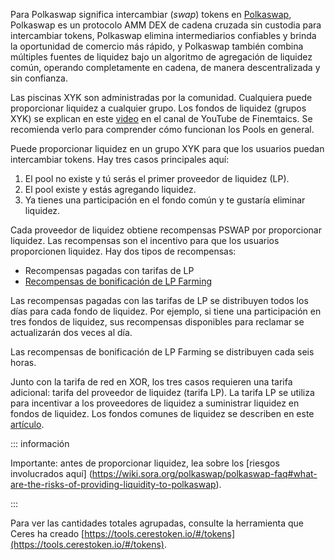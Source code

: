 Para Polkaswap significa intercambiar (_swap_) tokens en [Polkaswap](https://polkaswap.io/), Polkaswap es un protocolo AMM DEX de cadena cruzada sin custodia para intercambiar tokens, Polkaswap elimina intermediarios confiables y brinda la oportunidad de comercio más rápido, y Polkaswap también combina múltiples fuentes de liquidez bajo un algoritmo de agregación de liquidez común, operando completamente en cadena, de manera descentralizada y sin confianza.

Las piscinas XYK son administradas por la comunidad. Cualquiera puede proporcionar liquidez a cualquier grupo. Los fondos de liquidez (grupos XYK) se explican en este [video](https://www.youtube.com/watch?v=cizLhxSKrAc) en el canal de YouTube de Finemtaics. Se recomienda verlo para comprender cómo funcionan los Pools en general.

Puede proporcionar liquidez en un grupo XYK para que los usuarios puedan intercambiar tokens. Hay tres casos principales aquí:

1. El pool no existe y tú serás el primer proveedor de liquidez (LP).
2. El pool existe y estás agregando liquidez.
3. Ya tienes una participación en el fondo común y te gustaría eliminar liquidez.

Cada proveedor de liquidez obtiene recompensas PSWAP por proporcionar liquidez. Las recompensas son el incentivo para que los usuarios proporcionen liquidez. Hay dos tipos de recompensas:

- Recompensas pagadas con tarifas de LP
- [Recompensas de bonificación de LP Farming](https://medium.com/polkaswap/pswap-rewards-1-polkaswap-liquidity-reward-farming-3e045d71509)

Las recompensas pagadas con las tarifas de LP se distribuyen todos los días para cada fondo de liquidez. Por ejemplo, si tiene una participación en tres fondos de liquidez, sus recompensas disponibles para reclamar se actualizarán dos veces al día.

Las recompensas de bonificación de LP Farming se distribuyen cada seis horas.

Junto con la tarifa de red en XOR, los tres casos requieren una tarifa adicional: tarifa del proveedor de liquidez (tarifa LP). La tarifa LP se utiliza para incentivar a los proveedores de liquidez a suministrar liquidez en fondos de liquidez. Los fondos comunes de liquidez se describen en este [artículo](https://medium.com/polkaswap/polkaswap-pools-48b726cf3a71).

::: información

Importante: antes de proporcionar liquidez, lea sobre los [riesgos involucrados aquí] (https://wiki.sora.org/polkaswap/polkaswap-faq#what-are-the-risks-of-providing-liquidity-to-polkaswap).

:::

Para ver las cantidades totales agrupadas, consulte la herramienta que Ceres ha creado [https://tools.cerestoken.io/#/tokens](https://tools.cerestoken.io/#/tokens).